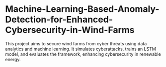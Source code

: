 # Machine-Learning-Based-Anomaly-Detection-for-Enhanced-Cybersecurity-in-Wind-Farms
This project aims to secure wind farms from cyber threats using data analytics and machine learning. It simulates cyberattacks, trains an LSTM model, and evaluates the framework, enhancing cybersecurity in renewable energy.
